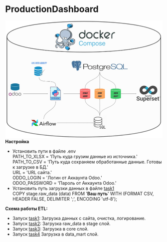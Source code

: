 # ProductionDashboard
![DWH](/images/DWH.jpg)
**Настройка**
- Установить пути в файле .env  
   PATH_TO_XLSX = 'Путь куда грузим данные из источника.'  
   PATH_TO_CSV = 'Путь куда сохраняем обработанные данные. Готовы к загрузке в БД.'  
   URL = 'URL сайта.'  
   ODDO_LOGIN = 'Логин от Аккаунта Odoo.'  
   ODOO_PASSWORD = 'Пароль от Аккаунта Odoo.'  
- Установить путь загрузки данных в файле [task1](task1_raw_insert.sql)  
   COPY stage.raw_data (data) FROM '**Ваш путь**' WITH (FORMAT CSV, HEADER FALSE, DELIMITER ';', ENCODING 'utf-8');

**Схема работы ETL:** 
- Запуск [task1](download_dataset.py):
  Загрузка данных с сайта, очистка, логирование.
- Запуск [task2](task1_raw_insert.sql): 
  Загрузка raw_data в stage слой.  
- Запуск [task3](task2_core_insert.sql): 
  Загрузка в core слой. 
- Запуск [task4](task3_data_mart_insert.sql)
  Загрузка в data_mart слой.

 

